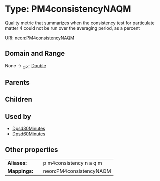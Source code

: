 
# Type: PM4consistencyNAQM


Quality metric that summarizes when the consistency test for particulate matter 4 could not be run over the averaging period, as a percent

URI: [neon:PM4consistencyNAQM](https://data.neonscience.org/PM4consistencyNAQM)


## Domain and Range

None ->  <sub>OPT</sub> [Double](types/Double.md)

## Parents


## Children


## Used by

 * [Dpsd30Minutes](Dpsd30Minutes.md)
 * [Dpsd60Minutes](Dpsd60Minutes.md)

## Other properties

|  |  |  |
| --- | --- | --- |
| **Aliases:** | | p m4consistency n a q m |
| **Mappings:** | | neon:PM4consistencyNAQM |

